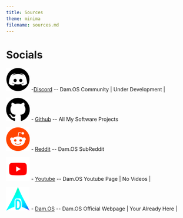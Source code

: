 ```yaml
---
title: Sources
theme: minima
filename: sources.md
---
```


# Socials

![DISCORD_ICO](https://github.com/SMGXSCRIPTS/Dam.OS/raw/main/lib/DAM.OS_DISCORD_64x64.png) -[Discord](https://discord.com/invite/YAnjn6gNJ5) -- Dam.OS Community | Under Development |

![GITHUB_ICO](https://github.com/SMGXSCRIPTS/Dam.OS/raw/main/lib/DAM.OS_GITHUB_64x64.png) - [Github](https://github.com/SMGXSCRIPTS/) -- All My Software Projects

![REDDIT_ICO](https://github.com/SMGXSCRIPTS/Dam.OS/raw/main/lib/DAM.OS_REDDIT_64x64.png) - [Reddit](https://www.reddit.com/r/DamOS_Linux/) -- Dam.OS SubReddit

![YOUTUBE_ICO](https://github.com/SMGXSCRIPTS/Dam.OS/raw/main/lib/DAM.OS_YOUTUBE_64x64.png) - [Youtube](https://youtube.com/@DamOSLinux?si=GrRw9kd-P4DzcMQl) -- Dam.OS Youtube Page | No Videos |

![DAMOS_ICO](https://github.com/SMGXSCRIPTS/Dam.OS/raw/main/lib/DAM.OS-LOGO_V2_64x64.png) - [Dam.OS](https://smgxscripts.github.io/Dam.OS/) -- Dam.OS Official Webpage | Your Already Here |
